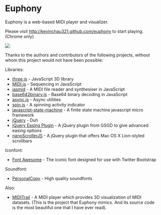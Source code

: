 Euphony
=======

Euphony is a web-based MIDI player and visualizer.

Please visit http://kevinchau321.github.com/euphony to start playing. (Chrome only)

[![](http://i.imgur.com/7QOiW.png)](http://kevinchau321.github.com/euphony)

Thanks to the authors and contributors of the following projects, without whom this project would not have been possible:

Libraries:

* [three.js](https://github.com/mrdoob/three.js) - JavaScript 3D library
* [MIDI.js](http://mudcu.be/midi-js/) - Sequencing in JavaScript
* [jasmid](https://github.com/gasman/jasmid) - A MIDI file reader and synthesiser in JavaScript
* [base642binary.js](http://blog.danguer.com/2011/10/24/base64-binary-decoding-in-javascript/) - Base64 binary decoding in JavaScript
* [async.js](https://github.com/caolan/async) - Async utilities
* [spin.js](https://github.com/fgnass/spin.js) - A spinning activity indicator
* [javascript-state-machine](https://github.com/jakesgordon/javascript-state-machine) - A finite state machine javascript micro framework
* [jQuery](http://jquery.com) - Duh
* [jQuery Easing Plugin](http://gsgd.co.uk/sandbox/jquery/easing/) - A jQuery plugin from GSGD to give advanced easing options
* [nanoScrollerJS](https://github.com/jamesflorentino/nanoScrollerJS) - A jQuery plugin that offers Mac OS X Lion-styled scrollbars

Iconfont:

* [Font Awesome](http://fortawesome.github.com/Font-Awesome/) - The iconic font designed for use with Twitter Bootstrap

Soundfont:

* [PersonalCopy](http://www.personalcopy.com/) - High quality soundfonts

Also:

* [MIDITrail](http://en.sourceforge.jp/projects/miditrail/) - A MIDI player which provides 3D visualization of MIDI datasets. (This is the project that Euphony mimics. And its source code is the most beautiful one that I have ever read).
